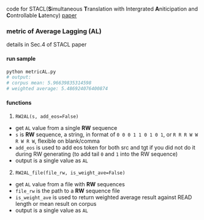 code for STACL(**S**imultaneous **T**ranslation with Intergrated **A**niticipation and **C**ontrollable **L**atency) [paper](https://arxiv.org/abs/1810.08398)

 ### metric of Average Lagging (AL)  
details in Sec.4 of STACL paper

#### run sample 
```bash
python metricAL.py
# output:
# corpus mean: 5.96639835314598
# weighted average: 5.486924076400874
```
#### functions
1. `RW2AL(s, add_eos=False)`  
- get `AL` value from a single **RW** sequence  
- `s` is **RW** sequence, a string, in format of `0 0 0 1 1 0 1 0 1`, or `R R R W W R W R W`, flexible on blank/comma  
- `add_eos` is used to add eos token for both src and tgt if you did not do it during RW generating (to add tail `0` and `1` into the RW sequence)  
- output is a single value as `AL`  

2. `RW2AL_file(file_rw, is_weight_ave=False)` 
- get `AL` value from a file with **RW** sequences  
- `file_rw` is the path to a **RW** sequence file  
- `is_weight_ave` is used to return weighted average result against READ length or mean result on corpus  
- output is a single value as `AL`  


